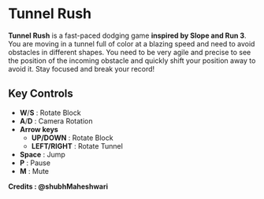 # Tunnel Rush

**Tunnel Rush** is a fast-paced dodging game **inspired by Slope and Run 3**. 
You are moving in a tunnel full of color at a blazing speed and need to 
avoid obstacles in different shapes. You need to be very agile and 
precise to see the position of the incoming obstacle and quickly shift 
your position away to avoid it. Stay focused and break your record!

## Key Controls

- **W**/**S** : Rotate Block
- **A**/**D** : Camera Rotation
- **Arrow keys**
  - **UP/DOWN** : Rotate Block
  - **LEFT/RIGHT** : Rotate Tunnel
- **Space** : Jump
- **P** : Pause
- **M** : Mute

**Credits : @shubhMaheshwari**